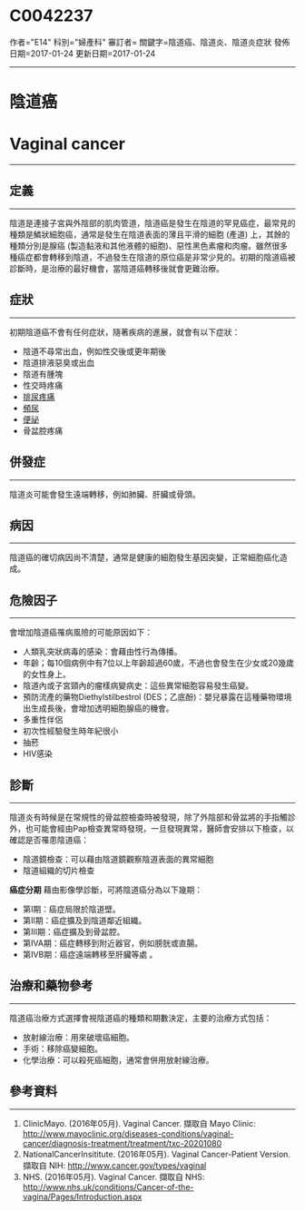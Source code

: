 # C0042237
作者="E14"
科別="婦產科"
審訂者=
關鍵字=陰道癌、陰道炎、陰道炎症狀
發佈日期=2017-01-24
更新日期=2017-01-24

----------
# 陰道癌
# Vaginal cancer
----------
## 定義
----------

陰道是連接子宮與外陰部的肌肉管道，陰道癌是發生在陰道的罕見癌症，最常見的種類是鱗狀細胞癌，通常是發生在陰道表面的薄且平滑的細胞 (產道) 上，其餘的種類分別是腺癌 (製造黏液和其他液體的細胞)、惡性黑色素瘤和肉瘤。雖然很多種癌症都會轉移到陰道，不過發生在陰道的原位癌是非常少見的。初期的陰道癌被診斷時，是治療的最好機會，當陰道癌轉移後就會更難治療。 

## 症狀
----------

初期陰道癌不會有任何症狀，隨著疾病的進展，就會有以下症狀：

- 陰道不尋常出血，例如性交後或更年期後
- 陰道排液惡臭或出血
- 陰道有腫塊
- 性交時疼痛
- [排尿疼痛](C0013428)
- [頻尿](C0042023)
- [便祕](C0009806)
- 骨盆腔疼痛
## 併發症
----------

陰道炎可能會發生遠端轉移，例如肺臟、肝臟或骨頭。

## 病因
----------

陰道癌的確切病因尚不清楚，通常是健康的細胞發生基因突變，正常細胞癌化造成。

## 危險因子
----------

會增加陰道癌罹病風險的可能原因如下：

- 人類乳突狀病毒的感染：會藉由性行為傳播。
- 年齡；每10個病例中有7位以上年齡超過60歲，不過也會發生在少女或20幾歲的女性身上。
- 陰道內或子宮頸內的瘤樣病變病史：這些異常細胞容易發生癌變。
- 預防流產的藥物Diethylstilbestrol (DES；乙底酚)：嬰兒暴露在這種藥物環境出生成長後，會增加透明細胞腺癌的機會。
- 多重性伴侶
- 初次性經驗發生時年紀很小
- 抽菸
- HIV感染
## 診斷
----------

陰道炎有時候是在常規性的骨盆腔檢查時被發現，除了外陰部和骨盆將的手指觸診外，也可能會經由Pap檢查異常時發現，一旦發現異常，醫師會安排以下檢查，以確認是否罹患陰道癌：

- 陰道鏡檢查：可以藉由陰道鏡觀察陰道表面的異常細胞
- 陰道組織的切片檢查

**癌症分期**
藉由影像學診斷，可將陰道癌分為以下幾期：

- 第I期：癌症局限於陰道壁。
- 第II期：癌症擴及到陰道鄰近組織。
- 第III期：癌症擴及到骨盆腔。
- 第IVA期：癌症轉移到附近器官，例如膀胱或直腸。
- 第IVB期：癌症遠端轉移至肝臟等處 。
## 治療和藥物參考
----------

陰道癌治療方式選擇會視陰道癌的種類和期數決定，主要的治療方式包括：

- 放射線治療：用來破壞癌細胞。
- 手術：移除癌變細胞。
- 化學治療：可以殺死癌細胞，通常會併用放射線治療。 
## 參考資料
----------
1. ClinicMayo. (2016年05月). Vaginal Cancer. 擷取自 Mayo Clinic: 
  http://www.mayoclinic.org/diseases-conditions/vaginal-cancer/diagnosis-treatment/treatment/txc-20201080
2. NationalCancerInsititute. (2016年05月). Vaginal Cancer-Patient Version. 擷取自 NIH: 
  http://www.cancer.gov/types/vaginal
3. NHS. (2016年05月). Vaginal Cancer. 擷取自 NHS: 
  http://www.nhs.uk/conditions/Cancer-of-the-vagina/Pages/Introduction.aspx

